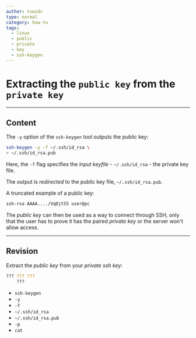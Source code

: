 ```yaml
---
author: tuwidc
type: normal
category: how-to
tags:
  - linux
  - public
  - private
  - key
  - ssh-keygen
---
```


# Extracting the `public key` from the `private key`


---

## Content

The `-y` option of the `ssh-keygen` tool outputs the public key:

```bash
ssh-keygen -y -f ~/.ssh/id_rsa \ 
> ~/.ssh/id_rsa.pub
```

Here, the `-f` flag specifies the *input keyfile* - `~/.ssh/id_rsa` - the private key file.

The output is *redirected* to the public key file, `~/.ssh/id_rsa.pub`.

A truncated example of a public key:

```bash
ssh-rsa AAAA..../VqDjtS5 user@pc
```

The *public key* can then be used as a way to connect through SSH, only that the user has to prove it has the paired *private key* or the server won't allow access.


---

## Revision

Extract the *public key* from your *private ssh key*:

```bash
??? ??? ??? 
    ???
```

- `ssh-keygen`
- `-y`
- `-f`
- `~/.ssh/id_rsa`
- `~/.ssh/id_rsa.pub`
- `-p`
- `cat`
